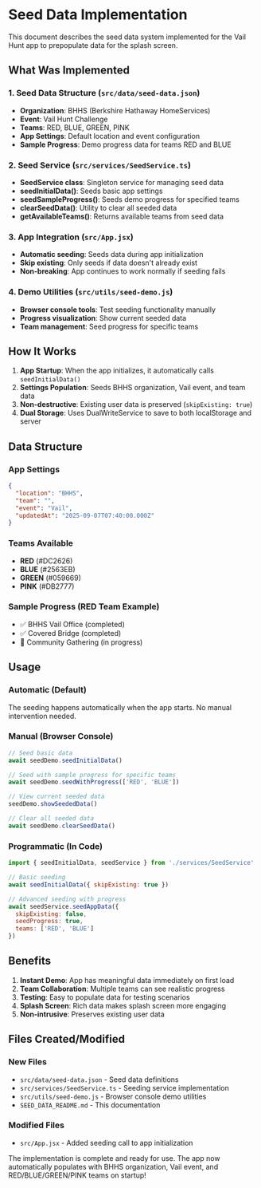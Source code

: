 # Seed Data Implementation

This document describes the seed data system implemented for the Vail Hunt app to prepopulate data for the splash screen.

## What Was Implemented

### 1. Seed Data Structure (`src/data/seed-data.json`)
- **Organization**: BHHS (Berkshire Hathaway HomeServices)
- **Event**: Vail Hunt Challenge  
- **Teams**: RED, BLUE, GREEN, PINK
- **App Settings**: Default location and event configuration
- **Sample Progress**: Demo progress data for teams RED and BLUE

### 2. Seed Service (`src/services/SeedService.ts`)
- **SeedService class**: Singleton service for managing seed data
- **seedInitialData()**: Seeds basic app settings 
- **seedSampleProgress()**: Seeds demo progress for specified teams
- **clearSeedData()**: Utility to clear all seeded data
- **getAvailableTeams()**: Returns available teams from seed data

### 3. App Integration (`src/App.jsx`)
- **Automatic seeding**: Seeds data during app initialization
- **Skip existing**: Only seeds if data doesn't already exist
- **Non-breaking**: App continues to work normally if seeding fails

### 4. Demo Utilities (`src/utils/seed-demo.js`)
- **Browser console tools**: Test seeding functionality manually
- **Progress visualization**: Show current seeded data
- **Team management**: Seed progress for specific teams

## How It Works

1. **App Startup**: When the app initializes, it automatically calls `seedInitialData()`
2. **Settings Population**: Seeds BHHS organization, Vail event, and team data
3. **Non-destructive**: Existing user data is preserved (`skipExisting: true`)
4. **Dual Storage**: Uses DualWriteService to save to both localStorage and server

## Data Structure

### App Settings
```json
{
  "location": "BHHS",
  "team": "",
  "event": "Vail", 
  "updatedAt": "2025-09-07T07:40:00.000Z"
}
```

### Teams Available
- **RED** (#DC2626)
- **BLUE** (#2563EB) 
- **GREEN** (#059669)
- **PINK** (#DB2777)

### Sample Progress (RED Team Example)
- ✅ BHHS Vail Office (completed)
- ✅ Covered Bridge (completed)
- 🔲 Community Gathering (in progress)

## Usage

### Automatic (Default)
The seeding happens automatically when the app starts. No manual intervention needed.

### Manual (Browser Console)
```javascript
// Seed basic data
await seedDemo.seedInitialData()

// Seed with sample progress for specific teams
await seedDemo.seedWithProgress(['RED', 'BLUE'])

// View current seeded data  
seedDemo.showSeededData()

// Clear all seeded data
await seedDemo.clearSeedData()
```

### Programmatic (In Code)
```javascript
import { seedInitialData, seedService } from './services/SeedService'

// Basic seeding
await seedInitialData({ skipExisting: true })

// Advanced seeding with progress
await seedService.seedAppData({
  skipExisting: false,
  seedProgress: true,
  teams: ['RED', 'BLUE']
})
```

## Benefits

1. **Instant Demo**: App has meaningful data immediately on first load
2. **Team Collaboration**: Multiple teams can see realistic progress
3. **Testing**: Easy to populate data for testing scenarios
4. **Splash Screen**: Rich data makes splash screen more engaging
5. **Non-intrusive**: Preserves existing user data

## Files Created/Modified

### New Files
- `src/data/seed-data.json` - Seed data definitions
- `src/services/SeedService.ts` - Seeding service implementation  
- `src/utils/seed-demo.js` - Browser console demo utilities
- `SEED_DATA_README.md` - This documentation

### Modified Files  
- `src/App.jsx` - Added seeding call to app initialization

The implementation is complete and ready for use. The app now automatically populates with BHHS organization, Vail event, and RED/BLUE/GREEN/PINK teams on startup!